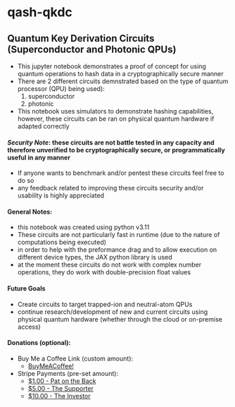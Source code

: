 # qash-qkdc
## Quantum Key Derivation Circuits (Superconductor and Photonic QPUs)
- This jupyter notebook demonstrates a proof of concept for using quantum operations to hash data in a cryptographically secure manner
- There are 2 different circuits demnstrated based on the type of quantum processor (QPU) being used):
  1. superconductor
  2. photonic
- This notebook uses simulators to demonstrate hashing capabilities, however, these circuits can be ran on physical quantum hardware if adapted correctly

#### *Security Note*: these circuits are not battle tested in any capacity and therefore unverified to be cryptographically secure, or programmatically useful in any manner
- If anyone wants to benchmark and/or pentest these circuits feel free to do so
- any feedback related to improving these circuits security and/or usability is highly appreciated

#### General Notes:
- this notebook was created using python v3.11
- These circuits are not particularly fast in runtime (due to the nature of computations being executed)
- in order to help with the preformance drag and to allow execution on different device types, the JAX python library is used
- at the moment these circuits do not work with complex number operations, they do work with double-precision float values

#### Future Goals
- Create circuits to target trapped-ion and neutral-atom QPUs
- continue research/development of new and current circuits using physical quantum hardware (whether through the cloud or on-premise access)

#### Donations (optional):
- Buy Me a Coffee Link (custom amount):
  - [BuyMeACoffee!](https://www.buymeacoffee.com/timemelt97l)
- Stripe Payments (pre-set amount):
  - [$1.00 - Pat on the Back](https://buy.stripe.com/8wM8yk21d16o57G3cc)
  - [$5.00 - The Supporter](https://buy.stripe.com/5kA8ykdJVcP6as08wx)
  - [$10.00 - The Investor](https://buy.stripe.com/cN2aGs9tFaGY6bKaEG)
